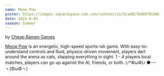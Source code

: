 ```yaml
---
name: Meow Pow
poster: https://images.squarespace-cdn.com/content/v1/5ca40c7b40978c0001458f5d/e6dbfe6c-6598-4c7d-8a8c-a7b05d1f50d5/IMG_3547.jpg?format=2500w
date: 2021-6-01
season: Summer
---
```

by [Cheap Ramen Games](https://www.cheapramen.games/)

[Meow Pow](https://store.steampowered.com/app/1348680/Meow_Pow/) is an energetic, high-speed sports-ish game. With easy-to-understand controls and fluid, physics-driven movement, players dart around the arena as cats, slapping everything in sight. 1 - 4 players local matches, players can go up against the AI, friends, or both. (ﾉ*ФωФ)ﾉ ●--- ヽ(ΦωΦヽ)
